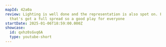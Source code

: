 ```yaml
---
mapId: 42a0a
review: Lighting is well done and the representation is also spot on. Fun map
  that's got a full spread so a good play for everyone
startDate: 2025-01-06T18:59:00.000Z
showcase:
  id: qxhz0sGvq6A
  type: youtube-short
---
```

